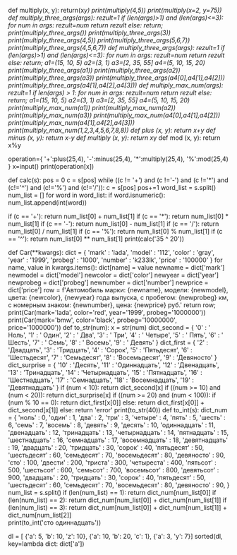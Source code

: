 def multiply(x, y):
    return(x*y)
print(multiply(4,5))
print(multiply(x=2, y=75))
def multiply_three_args(*args):
    rezult=1
    if (len(args)>1) and (len(args)<=3):
        for num in args:
            rezult*=num
        return rezult
    else:
        return;
print(multiply_three_args())
print(multiply_three_args(3))
print(multiply_three_args(4,5))
print(multiply_three_args(5,6,7))
print(multiply_three_args(4,5,6,7))
def multiply_three_args(*args):
    rezult=1
    if (len(args)>1) and (len(args)<=3):
        for num in args:
            rezult*=num
        return rezult
    else:
        return;
a1=(15, 10, 5)
a2=(3, 1)
a3=[2, 35, 55]
a4=(5, 10, 15, 20)
print(multiply_three_args(a1))
print(multiply_three_args(a2))
print(multiply_three_args(a3))
print(multiply_three_args(a4[0],a4[1],a4[2]))
print(multiply_three_args(a4[1],a4[2],a4[3]))
def multiply_max_num(*args):
    rezult=1
    if len(args) > 1:
      for num in args:
        rezult*=num
      return rezult
    else:
        return;
a1=(15, 10, 5)
a2=(3, 1)
a3=[2, 35, 55]
a4=(5, 10, 15, 20)
print(multiply_max_num(a1))
print(multiply_max_num(a2))
print(multiply_max_num(a3))
print(multiply_max_num(a4[0],a4[1],a4[2]))
print(multiply_max_num(a4[1],a4[2],a4[3]))
print(multiply_max_num(1,2,3,4,5,6,7,8,8))
def plus (x, y):
    return x+y
def minus (x, y): 
    return x-y
def multiply (x, y): 
    return x*y
def mod (x, y): 
    return x%y

operation={
    '+':plus(25,4),
    '-':minus(25,4),
    '*':multiply(25,4),
    '%':mod(25,4)
}
x=input()
print(operation[x])
    


def calc(s):
  pos = 0
  c = s[pos]
  while ((c != '+') and (c !='-') and (c !='*') and (c!='^') and (c!='%') and (c!='/')):
    c = s[pos]
    pos+=1
  word_list = s.split()
  num_list = []
  for word in word_list:
    if word.isnumeric():
      num_list.append(int(word))

  if (c == '+'):
    return num_list[0] + num_list[1]
  if (c == '*'):
    return num_list[0] * num_list[1]
  if (c == '-'):
    return num_list[0] - num_list[1]
  if (c == '/'):
    return num_list[0] / num_list[1]
  if (c == '%'):
    return num_list[0] % num_list[1]
  if (c == '^'):
    return num_list[0] ** num_list[1]
print(calc('35 ^ 20'))

def Car(**kwargs):
  dict = {
      'mark' : 'lada',
      'model' : '112',
      'color' : 'gray',
      'year' : '1999',
      'probeg' : '1000',
      'number' : 'k233lk',
      'price' : '100000'
  }
  for name, value in kwargs.items():
    dict[name] = value
  newname = dict['mark']
  newmodel = dict['model']
  newcolor = dict['color']
  newyear = dict['year']
  newprobeg = dict['probeg']
  newnumber = dict['number']
  newprice = dict['price']
  row = f'Автомобиль марки: {newname}, модели: {newmodel}, цвета: {newcolor}, {newyear} года выпуска, с пробегом: {newprobeg} км, c номерным знаком: {newnumber}, цена: {newprice} руб.'
  return row;
print(Car(mark='lada', color='red', year='1999', probeg='1000000'))
print(Car(mark='bmw', color='black', probeg='10000000', price='1000000'))
def to_str(num):
  x = str(num)
  dict_second = {
      '0' : ' Ноль',
      '1' : ' Один',
      '2' : ' Два',
      '3' : ' Три',
      '4' : ' Четыре',
      '5' : ' Пять',
      '6' : ' Шесть',
      '7' : ' Семь',
      '8' : ' Восемь',
      '9' : ' Девять'
  }
  dict_first = {
      '2' : 'Двадцать',
      '3' : 'Тридцать',
      '4' : 'Сорок',
      '5' : 'Пятьдесят',
      '6' : 'Шестьдесят',
      '7' : 'Семьдесят',
      '8' : 'Восемьдесят',
      '9' : 'Девяносто'
  }
  dict_surprise = {
      '10' : 'Десять',
      '11' : 'Одиннадцать',
      '12' : 'Двенадцать',
      '13' : 'Тринадцать',
      '14' : 'Четырнадцать',
      '15' : 'Пятнадцать',
      '16' : 'Шестнадцать',
      '17' : 'Семнадцать',
      '18' : 'Восемнадцать',
      '19' : 'Девятнадцать'
  }
  if (num < 10):
    return dict_second[x]
  if ((num >= 10) and (num < 20)):
    return dict_surprise[x]
  if ((num >= 20) and (num < 100)):
    if (num % 10 == 0): return dict_first[x[0]]
    else: return dict_first[x[0]] + dict_second[x[1]]
  else:
    return 'error'
print(to_str(40))
def to_int(s):
  dict_num = {
      'ноль' : 0,
      'один' : 1,
      'два' : 2,
      'три' : 3,
      'четыре' : 4,
      'пять' : 5,
      'шесть' : 6,
      'семь' : 7,
      'восемь' : 8,
      'девять' : 9,
      'десять' : 10,
      'одиннадцать' : 11,
      'двенадцать' : 12,
      'тринадцать' : 13,
      'четырнадцать' : 14,
      'пятнадцать' : 15,
      'шестнадцать' : 16,
      'семнадцать' : 17,
      'восемнадцать' : 18,
      'девятнадцать' : 19,
      'двадцать' : 20,
      'тридцать' : 30,
      'сорок' : 40,
      'пятьдесят' : 50,
      'шестьдесят' : 60,
      'семьдесят' : 70,
      'восемьдесят' : 80,
      'девяносто' : 90,
      'сто' : 100,
      'двести' : 200,
      'триста' : 300,
      'четыреста' : 400,
      'пятьсот' : 500,
      'шестьсот' : 600,
      'семьсот' : 700,
      'восемьсот' : 800,
      'девятьсот' : 900,
      'двадцать' : 20,
      'тридцать' : 30,
      'сорок' : 40,
      'пятьдесят' : 50,
      'шестьдесят' : 60,
      'семьдесят' : 70,
      'восемьдесят' : 80,
      'девяносто' : 90,
  }
  num_list = s.split()
  if (len(num_list) == 1): return dict_num[num_list[0]]
  if (len(num_list) == 2): return dict_num[num_list[0]] + dict_num[num_list[1]]
  if (len(num_list) == 3): return dict_num[num_list[0]] + dict_num[num_list[1]] + dict_num[num_list[2]]  
print(to_int('сто одиннадцать'))

dl = [ {'a': 5, 'b': 10, 'z': 10}, {'a': 10, 'b': 20, 'c': 1}, {'a': 3, 'y': 7}]
sorted(dl, key=lambda dict: dict['a'])

